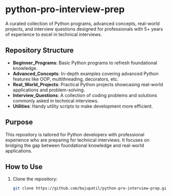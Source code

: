 # python-pro-interview-prep

A curated collection of Python programs, advanced concepts, real-world projects, and interview questions designed for professionals with 5+ years of experience to excel in technical interviews.

## Repository Structure

- **Beginner_Programs**: Basic Python programs to refresh foundational knowledge.
- **Advanced_Concepts**: In-depth examples covering advanced Python features like OOP, multithreading, decorators, etc.
- **Real_World_Projects**: Practical Python projects showcasing real-world applications and problem-solving.
- **Interview_Questions**: A collection of coding problems and solutions commonly asked in technical interviews.
- **Utilities**: Handy utility scripts to make development more efficient.


## Purpose

This repository is tailored for Python developers with professional experience who are preparing for technical interviews. It focuses on bridging the gap between foundational knowledge and real-world applications.

## How to Use

1. Clone the repository:
   ```bash
   git clone https://github.com/bajupatil/python-pro-interview-prep.git
